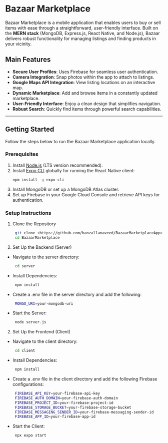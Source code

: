 # Bazaar Marketplace #

Bazaar Marketplace is a mobile application that enables users to buy or sell items with ease through a straightforward, user-friendly interface. Built on the **MERN stack** (MongoDB, Express.js, React Native, and Node.js), Bazaar delivers robust functionality for managing listings and finding products in your vicinity.

## Main Features

- **Secure User Profiles**: Uses Firebase for seamless user authentication.
- **Camera Integration**: Snap photos within the app to attach to listings.
- **Google Maps API Integration**: View listing locations on an interactive map.
- **Dynamic Marketplace**: Add and browse items in a constantly updated marketplace.
- **User-Friendly Interface**: Enjoy a clean design that simplifies navigation.
- **Robust Search**: Quickly find items through powerful search capabilities.

---

## Getting Started

Follow the steps below to run the Bazaar Marketplace application locally.

### Prerequisites

1. Install [Node.js](https://nodejs.org/) (LTS version recommended).
2. Install [Expo CLI](https://expo.dev/) globally for running the React Native client:
   ```bash
   npm install -g expo-cli
    ```
3. Install MongoDB or set up a MongoDB Atlas cluster.
4. Set up Firebase in your Google Cloud Console and retrieve API keys for authentication.

### Setup Instructions

1. Clone the Repository
   ```bash
    git clone <https://github.com/hanzallanaveed/BazaarMarketplaceApp>
    cd BazaarMarketplace
    ```
2. Set Up the Backend (Server)
- Navigate to the server directory:
   ```bash
    cd server
    ```
- Install Dependencies:
   ```bash
    npm install
    ```
- Create a .env file in the server directory and add the following:
   ```bash
    MONGO_URI=your-mongodb-uri
    ```
- Start the Server:
   ```bash
    node server.js
    ```
2. Set Up the Frontend (Client)
- Navigate to the client directory:
   ```bash
    cd client
    ```
- Install Dependencies:
   ```bash
    npm install
    ```
- Create a .env file in the client directory and add the following Firebase configurations:
   ```bash
    FIREBASE_API_KEY=your-firebase-api-key
    FIREBASE_AUTH_DOMAIN=your-firebase-auth-domain
    FIREBASE_PROJECT_ID=your-firebase-project-id
    FIREBASE_STORAGE_BUCKET=your-firebase-storage-bucket
    FIREBASE_MESSAGING_SENDER_ID=your-firebase-messaging-sender-id
    FIREBASE_APP_ID=your-firebase-app-id
    ```
- Start the Client:
   ```bash
    npx expo start
    ```
